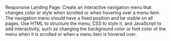 Responsive Landing Page:
Create an interactive navigation menu that changes color or style when scrolled or when hovering over a menu item.
The navigation menu should have a fixed position and be visible on all pages.
Use HTML to structure the menu, CSS to style it, and JavaScript to add interactivity,
such as changing the background color or font color of the menu when it is scrolled or when a menu item is hovered over. 
